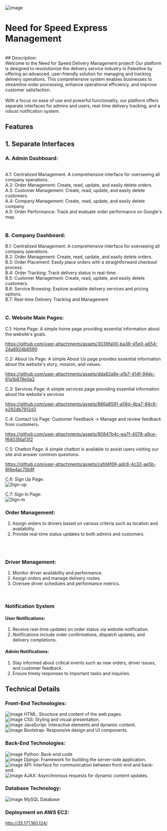 ![image](https://github.com/user-attachments/assets/4b47db38-50c0-4284-8ba7-12bdf193baa7) 
# Need for Speed Express Management <br>


<br>
## Description:<br>
Welcome to the Need for Speed Delivery Management project! Our platform is designed to revolutionize the delivery service industry in Palestine by offering an advanced, user-friendly solution for managing and tracking delivery operations. This comprehensive system enables businesses to streamline order processing, enhance operational efficiency, and improve customer satisfaction.
<br>
<br>
With a focus on ease of use and powerful functionality, our platform offers separate interfaces for admins and users, real-time delivery tracking, and a robust notification system.
<br>
 

## Features <br>
## 1. Separate Interfaces<br>
### A. Admin Dashboard:<br>
<br>
A.1: Centralized Management: A comprehensive interface for overseeing all company operations.<br>
A.2: Order Management: Create, read, update, and easily delete orders.<br>
A.3: Customer Management: Create, read, update, and easily delete customers.<br>
A.4: Company Management: Create, read, update, and easily delete company<br>
A.5: Order Performance: Track and evaluate order performance on Google's map.<br>

<br>

### B. Company Dashboard:<br>
B.1: Centralized Management: A comprehensive interface for overseeing all company operations.<br>
B.2: Order Management: Create, read, update, and easily delete orders.<br>
B.3: Order Placement: Easily place orders with a straightforward checkout process.<br>
B.4: Order Tracking: Track delivery status in real-time.<br>
B.5: Customer Management: Create, read, update, and easily delete customers.<br>
B.6: Service Browsing: Explore available delivery services and pricing options.<br>
B.7: Real-time Delivery Tracking and Management<br>
 <br>

### C. Website Main Pages:<br>
C.1: Home Page: A simple home page providing essential information about the website's goals.<br>

https://github.com/user-attachments/assets/3039fa00-ba36-45e0-a654-24a8924b6590

C.2: About Us Page:  A simple About Us page provides essential information about the website's story, mission, and values.<br>

https://github.com/user-attachments/assets/dda82a8e-a1b7-414f-94dc-61a1b878e0a2

C.3: Services Page: A simple services page providing essential information about the website's services<br>

https://github.com/user-attachments/assets/886a8591-a56d-4ba7-84c6-e292db7912d3

C.4: Contact Us Page: Customer Feedback -> Manage and review feedback from customers.<br>

https://github.com/user-attachments/assets/80847b4c-ea7f-4078-a9ce-f6403f4af3f2

C.5: Chatbot Page: A simple chatbot is available to assist users visiting our site and answer common questions.<br>

https://github.com/user-attachments/assets/cafd4f69-adc6-4c32-ae5b-8f4e4ac70b8f

C.6: Sign Up Page:<br>
![Sign-up](https://github.com/user-attachments/assets/8950c05e-05d0-46f1-8100-7b8d82577346)

C.7: Sign In Page:<br>
![Sign-in](https://github.com/user-attachments/assets/0ad97280-3a4e-4ee8-b231-496f1b775415)


### Order Management:<br>
1. Assign orders to drivers based on various criteria such as location and availability.<br>
2. Provide real-time status updates to both admins and customers.<br>
<br>
<br>

### Driver Management:<br>
1. Monitor driver availability and performance.<br>
2. Assign orders and manage delivery routes.<br>
3. Oversee driver schedules and performance metrics.<br>
<br>

### Notification System <br>
#### User Notifications:<br>

1. Receive real-time updates on order status via website notification.<br>
2. Notifications include order confirmations, dispatch updates, and delivery completions.<br>

#### Admin Notifications:<br>

1. Stay informed about critical events such as new orders, driver issues, and customer feedback.
2. Ensure timely responses to important tasks and inquiries.

## Technical Details<br>
### Front-End Technologies:<br>

![image](https://github.com/user-attachments/assets/cac34e15-2550-4abc-ac61-c7e1e71e5656) HTML: Structure and content of the web pages.<br>
![image](https://github.com/user-attachments/assets/dce32069-f225-4427-ae60-9a16162af91e) CSS: Styling and visual presentation.<br>
![image](https://github.com/user-attachments/assets/82c158f7-c636-4bac-a6d7-9fdfcb3e3a18) JavaScript: Interactive elements and dynamic content.<br>
![image](https://github.com/user-attachments/assets/a8467c20-50e8-421c-9eca-ac6a2d179005) Bootstrap: Responsive design and UI components.<br>

### Back-End Technologies:<br>

![image](https://github.com/user-attachments/assets/c6902435-515e-405b-9fa0-c5d5ab98a6a4) Python: Back-end code<br>
![image](https://github.com/user-attachments/assets/8769dfb5-d412-4990-ac28-e0162a851cc5) Django: Framework for building the server-side application.<br>
![image](https://github.com/user-attachments/assets/9721ad16-4d57-4c14-9d14-070b3245ff7e) API: Interface for communication between front-end and back-end.<br>
![image](https://github.com/user-attachments/assets/ee29eef2-04e6-42af-8510-db57cee43f85) AJAX: Asynchronous requests for dynamic content updates.<br>

### Database Technology:<br>
![image](https://github.com/user-attachments/assets/c8bdbafd-c6f7-4f1a-895a-a1601b209ca1) MySQL Database

### Deployment on AWS EC2:<br>
http://35.171.160.124/

